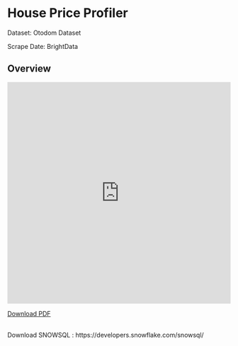 # House Price Profiler


Dataset: <a href = https://www.otodom.pl/  style="text-decoration: none;"> Otodom Dataset</a><br>

Scrape Date: <a href="https://brightdata.com/products/datasets?utm_source=brand&utm_campaign=brnd-mkt_youtube_techtfq/" style="text-decoration: none;">BrightData</a><br>



## Overview <br>

<embed src="http://localhost:8888/files/OneDrive/Documents/GitHub/Data_Analytics_Project-Housing_Price_Profiler/Overview.pdff" type="application/pdf" width="100%" height="500px" />

[Download PDF](http://localhost:8888/files/OneDrive/Documents/GitHub/Data_Analytics_Project-Housing_Price_Profiler/Overview.pdf)



<br>
Download SNOWSQL : https://developers.snowflake.com/snowsql/
<br>


